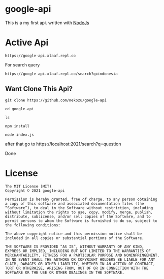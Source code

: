 # google-api
This is a my first api. written with [NodeJs](https://nodejs.org)

# Active Api
```
https://google-api.xlaaf.repl.co
```
For search query

```
https://google-api.xlaaf.repl.co/search?q=indonesia
```
## Want Clone This Api?

```
git clone https://github.com/nekozu/google-api

cd google-api

ls

npm install

node index.js
```

after that go to https://localhost:2021/search?q=question

Done

# License
```
The MIT License (MIT)
Copyright © 2021 google-api

Permission is hereby granted, free of charge, to any person obtaining a copy of this software and associated documentation files (the “Software”), to deal in the Software without restriction, including without limitation the rights to use, copy, modify, merge, publish, distribute, sublicense, and/or sell copies of the Software, and to permit persons to whom the Software is furnished to do so, subject to the following conditions:

The above copyright notice and this permission notice shall be included in all copies or substantial portions of the Software.

THE SOFTWARE IS PROVIDED “AS IS”, WITHOUT WARRANTY OF ANY KIND, EXPRESS OR IMPLIED, INCLUDING BUT NOT LIMITED TO THE WARRANTIES OF MERCHANTABILITY, FITNESS FOR A PARTICULAR PURPOSE AND NONINFRINGEMENT. IN NO EVENT SHALL THE AUTHORS OR COPYRIGHT HOLDERS BE LIABLE FOR ANY CLAIM, DAMAGES OR OTHER LIABILITY, WHETHER IN AN ACTION OF CONTRACT, TORT OR OTHERWISE, ARISING FROM, OUT OF OR IN CONNECTION WITH THE SOFTWARE OR THE USE OR OTHER DEALINGS IN THE SOFTWARE.
```


